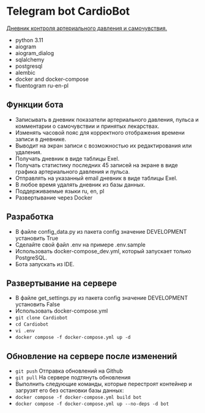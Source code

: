 # Telegram bot CardioBot

[Дневник контроля артериального давления и самочувствия.](https://t.me/Cardio100Bot)

- python 3.11
- aiogram
- aiogram_dialog
- sqlalchemy
- postgresql
- alembic
- docker and docker-compose
- fluentogram ru-en-pl 


## Функции бота

- Записывать в дневник показатели артериального давления, пульса и комментарии
  о самочувствии и принятых лекарствах.
- Изменять часовой пояс для корректного отображения времени записи в дневнике.
- Выводит на экран записи с возможностью их редактирования или удаления.
- Получать дневник в виде таблицы Exel.
- Получать статистику последних 45 записей на экране в виде графика артериального давления и пульса.
- Отправлять на указанный email дневник в виде таблицы Exel.
- В любое время удалять дневник из базы данных.
- Поддерживаемые языки ru, en, pl
- Развертывание через Docker

## Разработка

- В файле config_data.py из пакета config значение DEVELOPMENT установить True
- Сделайте свой файл .env на примере .env.sample
- Использовать docker-compose_dev.yml, который запускает только PostgreSQL.
- Бота запускать из IDE.

## Развертывание на сервере

- В файле get_settings.py из пакета config значение DEVELOPMENT установить False
- Использовать docker-compose.yml
- `git clone Cardiobot`
- `cd Cardiobot`
- `vi .env`
- `docker compose -f docker-compose.yml up -d`

## Обновление на сервере после изменений

- `git push`  Отправка обновлений на Github
- `git pull`  На сервере подтянуть обновления
- Выполнить следующие команды, которые перестроят контейнер
  и загрузят его без остановки базы данных:
- `docker compose -f docker-compose.yml build bot`
- `docker compose -f docker-compose.yml up --no-deps -d bot`